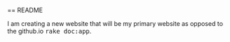 == README

I am creating a new website that will be my primary website as opposed to the github.io
<tt>rake doc:app</tt>.
